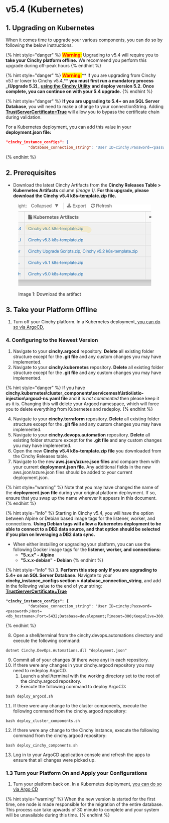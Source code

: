 # v5.4 (Kubernetes)

## 1. Upgrading on Kubernetes

When it comes time to upgrade your various components, you can do so by following the below instructions.

{% hint style="danger" %}
<mark style="color:red;">**Warning:**</mark> Upgrading to v5.4 will require you to **take your Cinchy platform offline.** We recommend you perform this upgrade during off-peak hours
{% endhint %}

{% hint style="danger" %}
<mark style="color:red;">**Warning:**</mark>** If you are upgrading from Cinchy v5.1 or lower to Cinchy v5.4,** **you must first run a mandatory process **_**(Upgrade 5.2)**_ [**using the Cinchy Utility**](https://app.gitbook.com/o/-LDtM6UlhGoQ91uwM5SF/s/F1vvLbEMfTF1UqCFU9hs/\~/changes/287/deployment-guide/upgrade-guides/upgrading-cinchy-versions/cinchy-upgrade-utility) **and deploy version 5.2. Once complete, you can continue on with your 5.4 upgrade.**
{% endhint %}

{% hint style="danger" %}
**If you are upgrading to 5.4+ on an SQL Server Database**, you will need to make a change to your connectionString. Adding [**TrustServerCertificate=True**](https://learn.microsoft.com/en-us/dotnet/api/system.data.sqlclient.sqlconnectionstringbuilder.trustservercertificate?view=dotnet-plat-ext-6.0) will allow you to bypass the certificate chain during validation.

For a Kubernetes deployment, you can add this value in your **deployment.json file:**

```json
"cinchy_instance_configs": {
          "database_connection_string": "User ID=cinchy;Password=<password>;Host=<db_hostname>;Port=5432;Database=development;Timeout=300;Keepalive=300;TrustServerCertificate=True",
```
{% endhint %}

## 2. Prerequisites

* Download the latest Cinchy Artifacts from the **Cinchy Releases Table > Kubernetes Artifacts** column _(Image 1)._ **For this upgrade, please download the Cinchy v5.4 k8s-template.zip file.**

<figure><img src="../../../../.gitbook/assets/image (312).png" alt=""><figcaption><p>Image 1: Download the artifact</p></figcaption></figure>

## 3. Take your Platform Offline

1. Turn off your Cinchy platform. In a Kubernetes deployment,[ you can do so via ArgoCD.](../../../deployment-installation-guides/kubernetes-deployment-installation/disabling-your-kubernetes-applications.md)

### 4. Configuring to the Newest Version

1. Navigate to your **cinchy.argocd** repository. **Delete** all existing folder structure except for the **.git file** and any custom changes you may have implemented.
2. Navigate to your **cinchy.kubernetes** repository. **Delete** all existing folder structure except for the **.git file** and any custom changes you may have implemented.

{% hint style="danger" %}
If you have **cinchy.kubernetes\cluster\_components\servicemesh\istio\istio-injection\argocd-ns.yaml file** and it is _not commented_ then please keep it as it is. Changing this will delete your Argocd namespace, which will force you to delete everything from Kubernetes and redeploy.
{% endhint %}

4. Navigate to your **cinchy.terraform** repository. **Delete** all existing folder structure except for the **.git file** and any custom changes you may have implemented.
5. Navigate to your **cinchy.devops.automation** repository. **Delete** all existing folder structure except for the **.git file** and any custom changes you may have implemented.
6. Open the new **Cinchy v5.4 k8s-template.zip file** you downloaded from the Cinchy Releases table.
7. Navigate to the new **aws.json/azure.json files** and compare them with your current **deployment.json file**. Any additional fields in the new aws.json/azure.json files should be added to your current deployment.json.

{% hint style="warning" %}
Note that you may have changed the name of the **deployment.json file** during your original platform deployment. If so, ensure that you swap up the name wherever it appears in this document.
{% endhint %}

{% hint style="info" %}
Starting in Cinchy v5.4, you will have the option between Alpine or Debian based image tags for the listener, worker, and connections. **Using Debian tags will allow a Kubernetes deployment to be able to connect to a DB2 data source, and that option should be selected if you plan on leveraging a DB2 data sync.**

* When either installing or upgrading your platform, you can use the following Docker image tags for the **listener, worker, and connections:**
  * **"5.x.x" - Alpine**
  * **"5.x.x-debian" - Debian**
{% endhint %}

{% hint style="info" %}
3\. **Perform this step only If you are upgrading to 5.4+ on an SQL Server Database.** Navigate to your **cinchy\_instance\_configs section > database\_connection\_string**, and add in the following value to the end of your string: [**TrustServerCertificate=True**](https://learn.microsoft.com/en-us/dotnet/api/system.data.sqlclient.sqlconnectionstringbuilder.trustservercertificate?view=dotnet-plat-ext-6.0)

<pre><code><strong>"cinchy_instance_configs": {
</strong>          "database_connection_string": "User ID=cinchy;Password=&#x3C;password>;Host=&#x3C;db_hostname>;Port=5432;Database=development;Timeout=300;Keepalive=300;TrustServerCertificate=True",
</code></pre>
{% endhint %}

8. Open a shell/terminal from the cinchy.devops.automations directory and execute the following command:

```
dotnet Cinchy.DevOps.Automations.dll "deployment.json"
```

9. Commit all of your changes (if there were any) in each repository.
10. If there were any changes in your cinchy.argocd repository you may need to redeploy ArgoCD.
    1. Launch a shell/terminal with the working directory set to the root of the cinchy.argocd repository.
    2. Execute the following command to deploy ArgoCD:

```
bash deploy_argocd.sh
```

11. If there were any change to the cluster components, execute the following command from the cinchy.argocd repository:

```
bash deploy_cluster_components.sh
```

12. If there were any change to the Cinchy instance, execute the following command from the cinchy.argocd repository:

```
bash deploy_cinchy_components.sh
```

13. Log in to your ArgoCD application console and refresh the apps to ensure that all changes were picked up.

### 1.3 Turn your Platform On and Apply your Configurations

1. Turn your platform back on. In a Kubernetes deployment, [you can do so via Argo CD](../../../deployment-installation-guides/kubernetes-deployment-installation/disabling-your-kubernetes-applications.md#2.-re-enabling-your-applications)

{% hint style="warning" %}
When the new version is started for the first time, one node is made responsible for the migration of the entire database. This process can take upwards of 30 minute to complete and your system will be unavailable during this time.
{% endhint %}
